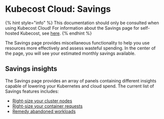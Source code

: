 # Kubecost Cloud: Savings

{% hint style="info" %}
This documentation should only be consulted when using Kubecost Cloud! For information about the Savings page for self-hosted Kubecost, see [here](/savings.md).
{% endhint %}

The Savings page provides miscellaneous functionality to help you use resources more effectively and assess wasteful spending. In the center of the page, you will see your estimated monthly savings available.

## Savings insights
The Savings page provides an array of panels containing different insights capable of lowering your Kubernetes and cloud spend. The current list of Savings features includes:

* [Right-size your cluster nodes](kubecost-cloud-cluster-right-sizing.md)
* [Right-size your container requests](kubecost-cloud-request-right-sizing.md)
* [Remedy abandoned workloads](kubecost-cloud-abandoned-workloads.md)
